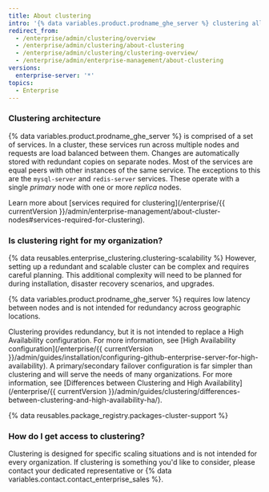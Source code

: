 ```yaml
---
title: About clustering
intro: '{% data variables.product.prodname_ghe_server %} clustering allows services that make up {% data variables.product.prodname_ghe_server %} to be scaled out across multiple nodes.'
redirect_from:
  - /enterprise/admin/clustering/overview
  - /enterprise/admin/clustering/about-clustering
  - /enterprise/admin/clustering/clustering-overview/
  - /enterprise/admin/enterprise-management/about-clustering
versions:
  enterprise-server: '*'
topics:
  - Enterprise
---
```


### Clustering architecture

{% data variables.product.prodname_ghe_server %} is comprised of a set of services. In a cluster, these services run across multiple nodes and requests are load balanced between them. Changes are automatically stored with redundant copies on separate nodes. Most of the services are equal peers with other instances of the same service. The exceptions to this are the `mysql-server` and `redis-server` services. These operate with a single _primary_ node with one or more _replica_ nodes.

Learn more about [services required for clustering](/enterprise/{{ currentVersion }}/admin/enterprise-management/about-cluster-nodes#services-required-for-clustering).

### Is clustering right for my organization?

{% data reusables.enterprise_clustering.clustering-scalability %} However, setting up a redundant and scalable cluster can be complex and requires careful planning. This additional complexity will need to be planned for during installation, disaster recovery scenarios, and upgrades.

{% data variables.product.prodname_ghe_server %} requires low latency between nodes and is not intended for redundancy across geographic locations.

Clustering provides redundancy, but it is not intended to replace a High Availability configuration. For more information, see [High Availability configuration](/enterprise/{{ currentVersion }}/admin/guides/installation/configuring-github-enterprise-server-for-high-availability). A primary/secondary failover configuration is far simpler than clustering and will serve the needs of many organizations. For more information, see [Differences between Clustering and High Availability](/enterprise/{{ currentVersion }}/admin/guides/clustering/differences-between-clustering-and-high-availability-ha/).

{% data reusables.package_registry.packages-cluster-support %}

### How do I get access to clustering?

Clustering is designed for specific scaling situations and is not intended for every organization. If clustering is something you'd like to consider, please contact your dedicated representative or {% data variables.contact.contact_enterprise_sales %}.
